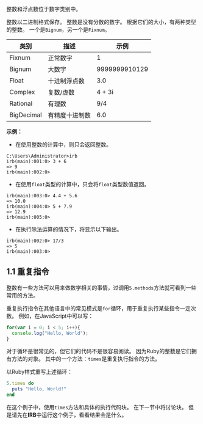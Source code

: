 

整数和浮点数位于数字类别中。

整数以二进制格式保存。 整数是没有分数的数字。 根据它们的大小，有两种类型的整数。 一个是`Bignum`，另一个是`Fixnum`。

|类别|描述|示例|
|---|---|---|
|Fixnum|正常数字|1|
|Bignum|大数字|9999999910129|
|Float|十进制浮点数|3.0|
|Complex|复数/虚数|4 + 3i|
|Rational|有理数|9/4|
|BigDecimal|有精度十进制数|6.0|

**示例：**

- 在使用整数的计算中，则只会返回整数。

```shell
C:\Users\Administrator>irb
irb(main):001:0> 3 + 6
=> 9
irb(main):002:0>
```

- 在使用`float`类型的计算中，只会将`float`类型数值返回。

```shell
irb(main):003:0> 4.4 + 5.6
=> 10.0
irb(main):004:0> 5 + 7.9
=> 12.9
irb(main):005:0>
```

- 在执行除法运算的情况下，将显示以下输出。

```shell
irb(main):002:0> 17/3
=> 5
irb(main):003:0>
```


## 1.1 重复指令

整数有一些方法可以用来做数学相关的事情，过调用`5.methods`方法就可看到一些常用的方法。


重复执行指令在其他语言中的常见模式是`for`循环，用于重复执行某些指令一定次数。 例如，在JavaScript中可以写：

```js
for(var i = 0; i < 5; i++){
  console.log("Hello, World");
}
```

对于循环是很常见的，但它们的代码不是很容易阅读。 因为Ruby的整数是它们拥有方法的对象。 其中的一个方法：`times`是重复执行指令的方法。

以Ruby样式重写上述循环：

```ruby
5.times do
  puts "Hello, World!"
end
```

在这个例子中，使用`times`方法和具体的执行代码块。 在下一节中将讨论块。 但是请先在**IRB**中运行这个例子，看看结果会是什么。


